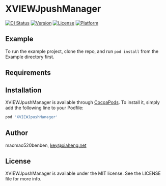 # XVIEWJpushManager

[![CI Status](https://img.shields.io/travis/maomao520benben/XVIEWJpushManager.svg?style=flat)](https://travis-ci.org/maomao520benben/XVIEWJpushManager)
[![Version](https://img.shields.io/cocoapods/v/XVIEWJpushManager.svg?style=flat)](https://cocoapods.org/pods/XVIEWJpushManager)
[![License](https://img.shields.io/cocoapods/l/XVIEWJpushManager.svg?style=flat)](https://cocoapods.org/pods/XVIEWJpushManager)
[![Platform](https://img.shields.io/cocoapods/p/XVIEWJpushManager.svg?style=flat)](https://cocoapods.org/pods/XVIEWJpushManager)

## Example

To run the example project, clone the repo, and run `pod install` from the Example directory first.

## Requirements

## Installation

XVIEWJpushManager is available through [CocoaPods](https://cocoapods.org). To install
it, simply add the following line to your Podfile:

```ruby
pod 'XVIEWJpushManager'
```

## Author

maomao520benben, key@xiaheng.net

## License

XVIEWJpushManager is available under the MIT license. See the LICENSE file for more info.
